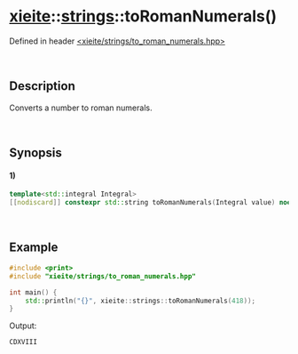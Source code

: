 # [xieite](../../xieite.md)\:\:[strings](../../strings.md)\:\:toRomanNumerals\(\)
Defined in header [<xieite/strings/to_roman_numerals.hpp>](../../../include/xieite/strings/to_roman_numerals.hpp)

&nbsp;

## Description
Converts a number to roman numerals.

&nbsp;

## Synopsis
#### 1)
```cpp
template<std::integral Integral>
[[nodiscard]] constexpr std::string toRomanNumerals(Integral value) noexcept;
```

&nbsp;

## Example
```cpp
#include <print>
#include "xieite/strings/to_roman_numerals.hpp"

int main() {
    std::println("{}", xieite::strings::toRomanNumerals(418));
}
```
Output:
```
CDXVIII
```
